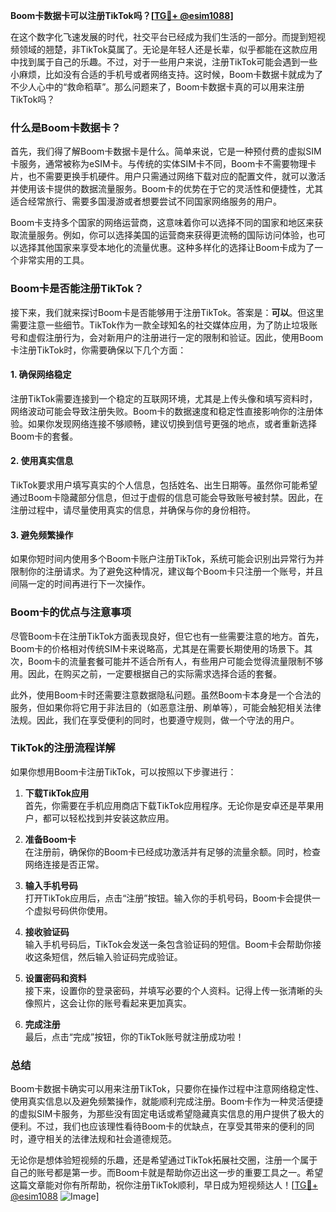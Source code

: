 **Boom卡数据卡可以注册TikTok吗？[[TG💪+ @esim1088](https://t.me/s/esim1088)]**

在这个数字化飞速发展的时代，社交平台已经成为我们生活的一部分。而提到短视频领域的翘楚，非TikTok莫属了。无论是年轻人还是长辈，似乎都能在这款应用中找到属于自己的乐趣。不过，对于一些用户来说，注册TikTok可能会遇到一些小麻烦，比如没有合适的手机号或者网络支持。这时候，Boom卡数据卡就成为了不少人心中的“救命稻草”。那么问题来了，Boom卡数据卡真的可以用来注册TikTok吗？

### 什么是Boom卡数据卡？

首先，我们得了解Boom卡数据卡是什么。简单来说，它是一种预付费的虚拟SIM卡服务，通常被称为eSIM卡。与传统的实体SIM卡不同，Boom卡不需要物理卡片，也不需要更换手机硬件。用户只需通过网络下载对应的配置文件，就可以激活并使用该卡提供的数据流量服务。Boom卡的优势在于它的灵活性和便捷性，尤其适合经常旅行、需要多国漫游或者想要尝试不同国家网络服务的用户。

Boom卡支持多个国家的网络运营商，这意味着你可以选择不同的国家和地区来获取流量服务。例如，你可以选择美国的运营商来获得更流畅的国际访问体验，也可以选择其他国家来享受本地化的流量优惠。这种多样化的选择让Boom卡成为了一个非常实用的工具。

### Boom卡是否能注册TikTok？

接下来，我们就来探讨Boom卡是否能够用于注册TikTok。答案是：**可以**。但这里需要注意一些细节。TikTok作为一款全球知名的社交媒体应用，为了防止垃圾账号和虚假注册行为，会对新用户的注册进行一定的限制和验证。因此，使用Boom卡注册TikTok时，你需要确保以下几个方面：

#### 1. 确保网络稳定

注册TikTok需要连接到一个稳定的互联网环境，尤其是上传头像和填写资料时，网络波动可能会导致注册失败。Boom卡的数据速度和稳定性直接影响你的注册体验。如果你发现网络连接不够顺畅，建议切换到信号更强的地点，或者重新选择Boom卡的套餐。

#### 2. 使用真实信息

TikTok要求用户填写真实的个人信息，包括姓名、出生日期等。虽然你可能希望通过Boom卡隐藏部分信息，但过于虚假的信息可能会导致账号被封禁。因此，在注册过程中，请尽量使用真实的信息，并确保与你的身份相符。

#### 3. 避免频繁操作

如果你短时间内使用多个Boom卡账户注册TikTok，系统可能会识别出异常行为并限制你的注册请求。为了避免这种情况，建议每个Boom卡只注册一个账号，并且间隔一定的时间再进行下一次操作。

### Boom卡的优点与注意事项

尽管Boom卡在注册TikTok方面表现良好，但它也有一些需要注意的地方。首先，Boom卡的价格相对传统SIM卡来说略高，尤其是在需要长期使用的场景下。其次，Boom卡的流量套餐可能并不适合所有人，有些用户可能会觉得流量限制不够用。因此，在购买之前，一定要根据自己的实际需求选择合适的套餐。

此外，使用Boom卡时还需要注意数据隐私问题。虽然Boom卡本身是一个合法的服务，但如果你将它用于非法目的（如恶意注册、刷单等），可能会触犯相关法律法规。因此，我们在享受便利的同时，也要遵守规则，做一个守法的用户。

### TikTok的注册流程详解

如果你想用Boom卡注册TikTok，可以按照以下步骤进行：

1. **下载TikTok应用**  
   首先，你需要在手机应用商店下载TikTok应用程序。无论你是安卓还是苹果用户，都可以轻松找到并安装这款应用。

2. **准备Boom卡**  
   在注册前，确保你的Boom卡已经成功激活并有足够的流量余额。同时，检查网络连接是否正常。

3. **输入手机号码**  
   打开TikTok应用后，点击“注册”按钮。输入你的手机号码，Boom卡会提供一个虚拟号码供你使用。

4. **接收验证码**  
   输入手机号码后，TikTok会发送一条包含验证码的短信。Boom卡会帮助你接收这条短信，然后输入验证码完成验证。

5. **设置密码和资料**  
   接下来，设置你的登录密码，并填写必要的个人资料。记得上传一张清晰的头像照片，这会让你的账号看起来更加真实。

6. **完成注册**  
   最后，点击“完成”按钮，你的TikTok账号就注册成功啦！

### 总结

Boom卡数据卡确实可以用来注册TikTok，只要你在操作过程中注意网络稳定性、使用真实信息以及避免频繁操作，就能顺利完成注册。Boom卡作为一种灵活便捷的虚拟SIM卡服务，为那些没有固定电话或希望隐藏真实信息的用户提供了极大的便利。不过，我们也应该理性看待Boom卡的优缺点，在享受其带来的便利的同时，遵守相关的法律法规和社会道德规范。

无论你是想体验短视频的乐趣，还是希望通过TikTok拓展社交圈，注册一个属于自己的账号都是第一步。而Boom卡就是帮助你迈出这一步的重要工具之一。希望这篇文章能对你有所帮助，祝你注册TikTok顺利，早日成为短视频达人！[[TG💪+ @esim1088](https://t.me/s/esim1088) ![Image](https://i.postimg.cc/4NQfJmqS/Snipaste-2025-05-13-00-14-12.png)]